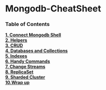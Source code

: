 # Mongodb-CheatSheet

### Table of Contents
**[1. Connect Mongodb Shell](#installation-instructions)**<br>
**[2. Helpers](#usage-instructions)**<br>
**[3. CRUD](#troubleshooting)**<br>
**[4. Databases and Collections](#compatibility)**<br>
**[5. Indexes](#notes-and-miscellaneous)**<br>
**[6. Handy Commands](#building-the-extension-bundles)**<br>
**[7. Change Streams](#next-steps)**<br>
**[8. ReplicaSet](#next-steps)**<br>
**[9. Sharded Cluster](#next-steps)**<br>
**[10.Wrap up](#next-steps)**<br>
